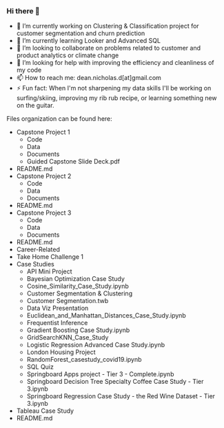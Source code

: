 ### Hi there 👋

<!--
**NickD-Dean/NickD-Dean** is a ✨ _special_ ✨ repository because its `README.md` (this file) appears on your GitHub profile.

Here are some ideas to get you started:

- 🔭 I’m currently working on Clustering & Classification project for customer segmentation and churn prediction
- 🌱 I’m currently learning Looker and Advanced SQL
- 👯 I’m looking to collaborate on problems related to customer and product analytics or climate change
- 🤔 I’m looking for help with improving the efficiency and cleanliness of my code
- 📫 How to reach me: dean.nicholas.d[at]gmail.com
- ⚡ Fun fact: When I'm not sharpening my data skills I'll be working on surfing/skiing, improving my rib rub recipe, or learning something new on the guitar.
-->

- 🔭 I’m currently working on Clustering & Classification project for customer segmentation and churn prediction
- 🌱 I’m currently learning Looker and Advanced SQL
- 👯 I’m looking to collaborate on problems related to customer and product analytics or climate change
- 🤔 I’m looking for help with improving the efficiency and cleanliness of my code
- 📫 How to reach me: dean.nicholas.d[at]gmail.com
- ⚡ Fun fact: When I'm not sharpening my data skills I'll be working on surfing/skiing, improving my rib rub recipe, or learning something new on the guitar.



Files organization can be found here:
- Capstone Project 1
    - Code
    - Data
    - Documents
    - Guided Capstone Slide Deck.pdf
- README.md
- Capstone Project 2
    - Code
    - Data
    - Documents
- README.md
- Capstone Project 3
    - Code
    - Data
    - Documents
- README.md
- Career-Related
- Take Home Challenge 1
- Case Studies
    - API Mini Project
    - Bayesian Optimization Case Study
    - Cosine_Similarity_Case_Study.ipynb
    - Customer Segmentation & Clustering
    - Customer Segmentation.twb
    - Data Viz Presentation
    - Euclidean_and_Manhattan_Distances_Case_Study.ipynb
    - Frequentist Inference
    - Gradient Boosting Case Study.ipynb
    - GridSearchKNN_Case_Study
    - Logistic Regression Advanced Case Study.ipynb
    - London Housing Project
    - RandomForest_casestudy_covid19.ipynb
    - SQL Quiz
    - Springboard Apps project - Tier 3 - Complete.ipynb
    - Springboard Decision Tree Specialty Coffee Case Study - Tier 3.ipynb
    - Springboard Regression Case Study - the Red Wine Dataset - Tier 3.ipynb
- Tableau Case Study
- README.md
